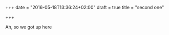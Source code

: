 +++
date = "2016-05-18T13:36:24+02:00"
draft = true
title = "second one"

+++

Ah, so we got up here
